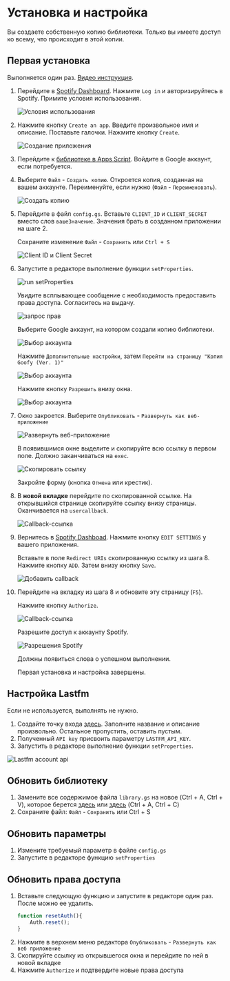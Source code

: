 # Установка и настройка

Вы создаете собственную копию библиотеки. Только вы имеете доступ ко всему, что происходит в этой копии. 

## Первая установка

Выполняется один раз. [Видео инструкция](https://drive.google.com/file/d/13I_E9g5x_Gb-G-KANmzUxLgDv-bPkQsu/view).

1. Перейдите в [Spotify Dashboard](https://developer.spotify.com/dashboard/). Нажмите `Log in` и авторизируйтесь в Spotify. Примите условия использования.

   ![Условия использования](/img/install-step-dashboard-term.png)

2. Нажмите кнопку `Create an app`. Введите произвольное имя и описание. Поставьте галочки. Нажмите кнопку `Create`.

   ![Создание приложения](/img/install-step-create-app.png)

3. Перейдите к [библиотеке в Apps Script](https://script.google.com/d/1DnC4H7yjqPV2unMZ_nmB-1bDSJT9wQUJ7Wq-ijF4Nc7Fl3qnbT0FkPSr/edit?usp=sharing). Войдите в Google аккаунт, если потребуется.

4. Выберите `Файл` - `Создать копию`. Откроется копия, созданная на вашем аккаунте. Переименуйте, если нужно (`Файл` - `Переименовать`).

    ![Создать копию](/img/install-step-copy.png)

5. Перейдите в файл `config.gs`. Вставьте `CLIENT_ID` и `CLIENT_SECRET` вместо слов `вашеЗначение`. Значения брать в созданном приложении на шаге 2.

   Сохраните изменение `Файл` - `Сохранить` или `Ctrl + S`

   ![Client ID и Client Secret](/img/install-step-client-id2.png)

6. Запустите в редакторе выполнение функции `setProperties`. 

   ![run setProperties](/img/install-run-setProperties.png)

   Увидите всплывающее сообщение с необходимость предоставить права доступа. Согласитесь на выдачу.

   ![запрос прав](/img/install-permission-request.png)

   Выберите Google аккаунт, на котором создали копию библиотеки.

   ![Выбор аккаунта](/img/install-step-account.png)

   Нажмите `Дополнительные настройки`, затем `Перейти на страницу "Копия Goofy (Ver. 1)"`

   ![Выбор аккаунта](/img/install-step-warning.png)

   Нажмите кнопку `Разрешить` внизу окна.

   ![Выбор аккаунта](/img/install-step-grant-permissions.png)

7. Окно закроется. Выберите `Опубликовать` - `Развернуть как веб-приложение`

   ![Развернуть веб-приложение](/img/install-step-webapp.png)

   В появившимся окне выделите и скопируйте всю ссылку в первом поле. Должно заканчиваться на `exec`.

   ![Скопировать ссылку](/img/install-step-link.png)

   Закройте форму (кнопка `Отмена` или крестик).

8. В **новой вкладке** перейдите по скопированной ссылке. На открывшийся странице скопируйте ссылку внизу страницы. Оканчивается на `usercallback`.

   ![Callback-ссылка](/img/install-step-callback-link.png)

9. Вернитесь в [Spotify Dashboad](https://developer.spotify.com/dashboard/). Нажмите кнопку `EDIT SETTINGS` у вашего приложения.
    
    Вставьте в поле `Redirect URIs` скопированную ссылку из шага 8. Нажмите кнопку `ADD`. Затем внизу кнопку `Save`.
    
    ![Добавить callback](/img/install-step-dashboard-redirect.png)

10. Перейдите на вкладку из шага 8 и обновите эту страницу (`F5`).

    Нажмите кнопку `Authorize`.

    ![Callback-ссылка](/img/install-step-callback-link.png)

    Разрешите доступ к аккаунту Spotify.

    ![Разрешения Spotify](/img/install-step-grant-spotify.png)

    Должны появиться слова о успешном выполнении.

    Первая установка и настройка завершены.

## Настройка Lastfm

Если не используется, выполнять не нужно.

1. Создайте точку входа [здесь](https://www.last.fm/api/account/create). Заполните название и описание произвольно. Остальное пропустить, оставить пустым.
2. Полученный `API key` присвоить параметру `LASTFM_API_KEY`. 
3. Запустить в редакторе выполнение функции `setProperties`.

![Lastfm account api](/img/lastfm_account_api3.png)

## Обновить библиотеку

1. Замените все содержимое файла `library.gs` на новое (Ctrl + A, Ctrl + V), которое берется [здесь](https://github.com/Chimildic/Goofy/blob/main/library.gs) или [здесь](https://script.google.com/d/1DnC4H7yjqPV2unMZ_nmB-1bDSJT9wQUJ7Wq-ijF4Nc7Fl3qnbT0FkPSr/edit?usp=sharing) (Ctrl + A, Ctrl + C)
2. Сохраните файл: `Файл` - `Сохранить` или Ctrl + S

## Обновить параметры

1. Измените требуемый параметр в файле `config.gs`
2. Запустите в редакторе функцию `setProperties`

## Обновить права доступа

1. Вставьте следующую функцию и запустите в редакторе один раз. После можно ее удалить.
    ```js
    function resetAuth(){
        Auth.reset();
    }
    ```
2. Нажмите в верхнем меню редактора `Опубликовать` - `Развернуть как веб приложение`
3. Скопируйте ссылку из открывшегося окна и перейдите по ней в новой вкладке
4. Нажмите `Authorize` и подтвердите новые права доступа